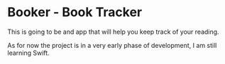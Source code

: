 # Booker - Book Tracker

This is going to be and app that will help you keep track of your reading.

As for now the project is in a very early phase of development, I am still learning Swift.

